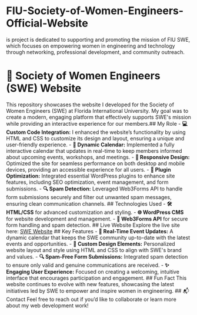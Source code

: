 # FIU-Society-of-Women-Engineers-Official-Website
is project is dedicated to supporting and promoting the mission of FIU SWE, which focuses on empowering women in engineering and technology through networking, professional development, and community outreach.
# 🌟 Society of Women Engineers (SWE) Website 
This repository showcases the website I developed for the Society of Women Engineers (SWE) at Florida International University. My goal was to create a modern, engaging platform that effectively supports SWE's mission while providing an interactive experience for our members.## My Role - **💻 Custom Code Integration:** I enhanced the website’s functionality by using HTML and CSS to customize its design and layout, ensuring a unique and user-friendly experience. - **📅 Dynamic Calendar:** Implemented a fully interactive calendar that updates in real-time to keep members informed about upcoming events, workshops, and meetings. - **📱 Responsive Design:** Optimized the site for seamless performance on both desktop and mobile devices, providing an accessible experience for all users. - **🔧 Plugin Optimization:** Integrated essential WordPress plugins to enhance site features, including SEO optimization, event management, and form submissions. - **🔍 Spam Detection:** Leveraged Web3Forms API to handle form submissions securely and filter out unwanted spam messages, ensuring clean communication channels. ## Technologies Used - **🛠 HTML/CSS** for advanced customization and styling. - **🌐 WordPress CMS** for website development and management. - **🔗 Web3Forms API** for secure form handling and spam detection. ## Live Website Explore the live site here: [SWE Website](https://sites.swe.org/florida-international-university/) ## Key Features - **📆 Real-Time Event Updates:** A dynamic calendar that keeps the SWE community up-to-date with the latest events and opportunities. - **🎨 Custom Design Elements:** Personalized website layout and style using HTML and CSS to align with SWE's brand and values. - **🔍 Spam-Free Form Submissions:** Integrated spam detection to ensure only valid and genuine communications are received. - **✨ Engaging User Experience:** Focused on creating a welcoming, intuitive interface that encourages participation and engagement. ## Fun Fact This website continues to evolve with new features, showcasing the latest initiatives led by SWE to empower and inspire women in engineering. ## 📬 Contact Feel free to reach out if you’d like to collaborate or learn more about my web development work!
